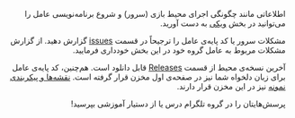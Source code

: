 <div dir="rtl">

اطلاعاتی مانند چگونگی اجرای محیط بازی (سرور) و شروع برنامه‌نویسی عامل را می‌توانید در بخش <a href="https://github.com/parham-k/ui-ai991/wiki">ویکی</a> به دست آورید.

مشکلات سرور یا کد پایه‌ی عامل را ترجیحاً در قسمت <a href="https://github.com/parham-k/ui-ai991/issues">issues</a> گزارش دهید. از گزارش مشکلات مربوط به عامل گروه خود در این بخش خودداری فرمایید.

آخرین نسخه‌ی محیط از قسمت <a href="https://github.com/parham-k/ui-ai991/releases">Releases</a> قابل دانلود است. هم‌چنین، کد پایه‌ی عامل برای زبان دلخواه شما نیز در صفحه‌ی اول مخزن قرار گرفته است. <a href="https://github.com/parham-k/ui-ai991/blob/master/maps.zip">نقشه‌ها و پیکربندی نمونه</a> نیز در این مخزن قرار دارند.

پرسش‌هایتان را در گروه تلگرام درس یا از دستیار آموزشی بپرسید!

</div>
 
